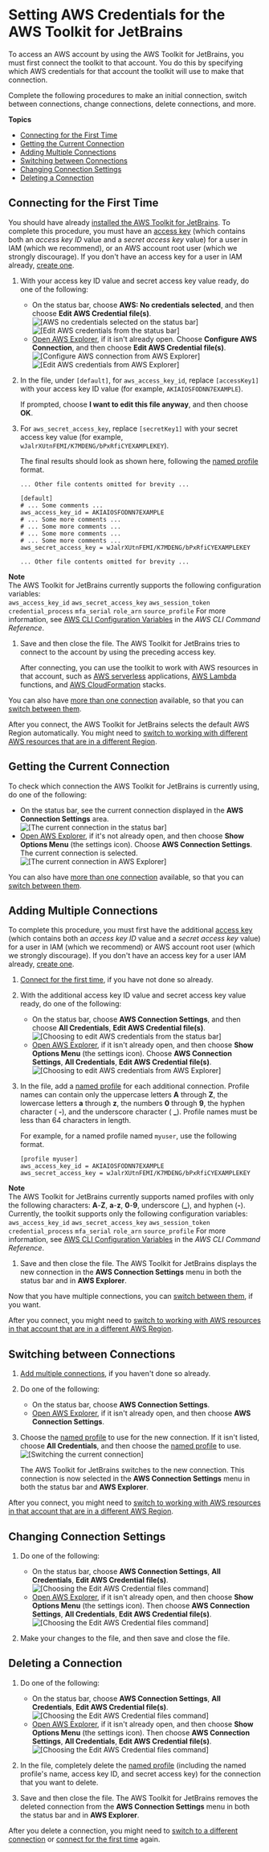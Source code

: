 # Setting AWS Credentials for the AWS Toolkit for JetBrains<a name="setup-credentials"></a>

To access an AWS account by using the AWS Toolkit for JetBrains, you must first connect the toolkit to that account\. You do this by specifying which AWS credentials for that account the toolkit will use to make that connection\.

Complete the following procedures to make an initial connection, switch between connections, change connections, delete connections, and more\.

**Topics**
+ [Connecting for the First Time](#setup-credentials-first-connect)
+ [Getting the Current Connection](#setup-credentials-current-connect)
+ [Adding Multiple Connections](#setup-credentials-multiple-connect)
+ [Switching between Connections](#setup-credentials-switch-connect)
+ [Changing Connection Settings](#setup-credentials-change-connect)
+ [Deleting a Connection](#setup-credentials-delete-connect)

## Connecting for the First Time<a name="setup-credentials-first-connect"></a>

You should have already [installed the AWS Toolkit for JetBrains](key-tasks.md#key-tasks-install)\. To complete this procedure, you must have an [access key](https://docs.aws.amazon.com/IAM/latest/UserGuide/id_credentials_access-keys.html) \(which contains both an *access key ID* value and a *secret access key* value\) for a user in IAM \(which we recommend\), or an AWS account root user \(which we strongly discourage\)\. If you don't have an access key for a user in IAM already, [create one](https://docs.aws.amazon.com/IAM/latest/UserGuide/id_credentials_access-keys.html#Using_CreateAccessKey)\.

1. With your access key ID value and secret access key value ready, do one of the following:
   + On the status bar, choose **AWS: No credentials selected**, and then choose **Edit AWS Credential file\(s\)**\.  
![\[AWS no credentials selected on the status bar\]](http://docs.aws.amazon.com/toolkit-for-jetbrains/latest/userguide/)  
![\[Edit AWS credentials from the status bar\]](http://docs.aws.amazon.com/toolkit-for-jetbrains/latest/userguide/)
   + [Open AWS Explorer](key-tasks.md#key-tasks-open-explorer), if it isn't already open\. Choose **Configure AWS Connection**, and then choose **Edit AWS Credential file\(s\)**\.  
![\[Configure AWS connection from AWS Explorer\]](http://docs.aws.amazon.com/toolkit-for-jetbrains/latest/userguide/)  
![\[Edit AWS credentials from AWS Explorer\]](http://docs.aws.amazon.com/toolkit-for-jetbrains/latest/userguide/)

1. In the file, under `[default]`, for `aws_access_key_id`, replace `[accessKey1]` with your access key ID value \(for example, `AKIAIOSFODNN7EXAMPLE`\)\.

   If prompted, choose **I want to edit this file anyway**, and then choose **OK**\.

1. For `aws_secret_access_key`, replace `[secretKey1]` with your secret access key value \(for example, `wJalrXUtnFEMI/K7MDENG/bPxRfiCYEXAMPLEKEY`\)\.

   The final results should look as shown here, following the [named profile](https://docs.aws.amazon.com/cli/latest/userguide/cli-configure-profiles.html) format\.

   ```
   ... Other file contents omitted for brevity ...
   
   [default]
   # ... Some comments ...
   aws_access_key_id = AKIAIOSFODNN7EXAMPLE
   # ... Some more comments ...
   # ... Some more comments ...
   # ... Some more comments ...
   # ... Some more comments ...
   aws_secret_access_key = wJalrXUtnFEMI/K7MDENG/bPxRfiCYEXAMPLEKEY
   
   ... Other file contents omitted for brevity ...
   ```
**Note**  
The AWS Toolkit for JetBrains currently supports the following configuration variables:  
`aws_access_key_id`
`aws_secret_access_key`
`aws_session_token`
`credential_process`
`mfa_serial`
`role_arn`
`source_profile`
For more information, see [AWS CLI Configuration Variables](https://docs.aws.amazon.com/cli/latest/topic/config-vars.html) in the *AWS CLI Command Reference*\.

1. Save and then close the file\. The AWS Toolkit for JetBrains tries to connect to the account by using the preceding access key\. 

   After connecting, you can use the toolkit to work with AWS resources in that account, such as [AWS serverless](key-tasks.md#key-tasks-sam) applications, [AWS Lambda](key-tasks.md#key-tasks-lambda) functions, and [AWS CloudFormation](key-tasks.md#key-tasks-cloudformation) stacks\.

You can also have [more than one connection](key-tasks.md#key-tasks-multiple-connect) available, so that you can [switch between them](key-tasks.md#key-tasks-switch-connect)\.

After you connect, the AWS Toolkit for JetBrains selects the default AWS Region automatically\. You might need to [switch to working with different AWS resources that are in a different Region](key-tasks.md#key-tasks-switch-region)\.

## Getting the Current Connection<a name="setup-credentials-current-connect"></a>

To check which connection the AWS Toolkit for JetBrains is currently using, do one of the following:
+ On the status bar, see the current connection displayed in the **AWS Connection Settings** area\.  
![\[The current connection in the status bar\]](http://docs.aws.amazon.com/toolkit-for-jetbrains/latest/userguide/)
+ [Open AWS Explorer](key-tasks.md#key-tasks-open-explorer), if it's not already open, and then choose **Show Options Menu** \(the settings icon\)\. Choose **AWS Connection Settings**\. The current connection is selected\.  
![\[The current connection in AWS Explorer\]](http://docs.aws.amazon.com/toolkit-for-jetbrains/latest/userguide/)

You can also have [more than one connection](key-tasks.md#key-tasks-multiple-connect) available, so that you can [switch between them](key-tasks.md#key-tasks-switch-connect)\.

## Adding Multiple Connections<a name="setup-credentials-multiple-connect"></a>

To complete this procedure, you must first have the additional [access key](https://docs.aws.amazon.com/IAM/latest/UserGuide/id_credentials_access-keys.html) \(which contains both an *access key ID* value and a *secret access key* value\) for a user in IAM \(which we recommend\) or AWS account root user \(which we strongly discourage\)\. If you don't have an access key for a user IAM already, [create one](https://docs.aws.amazon.com/IAM/latest/UserGuide/id_credentials_access-keys.html#Using_CreateAccessKey)\.

1. [Connect for the first time](key-tasks.md#key-tasks-first-connect), if you have not done so already\.

1. With the additional access key ID value and secret access key value ready, do one of the following:
   + On the status bar, choose **AWS Connection Settings**, and then choose **All Credentials**, **Edit AWS Credential file\(s\)**\.  
![\[Choosing to edit AWS credentials from the status bar\]](http://docs.aws.amazon.com/toolkit-for-jetbrains/latest/userguide/)
   + [Open AWS Explorer](key-tasks.md#key-tasks-open-explorer), if it isn't already open, and then choose **Show Options Menu** \(the settings icon\)\. Choose **AWS Connection Settings**, **All Credentials**, **Edit AWS Credential file\(s\)**\.  
![\[Choosing to edit AWS credentials from AWS Explorer\]](http://docs.aws.amazon.com/toolkit-for-jetbrains/latest/userguide/)

1. In the file, add a [named profile](https://docs.aws.amazon.com/cli/latest/userguide/cli-configure-profiles.html) for each additional connection\. Profile names can contain only the uppercase letters  **A** through **Z**, the lowercase letters **a** through **z**, the numbers **0** through **9**, the hyphen character \( **\-**\), and the underscore character \( **\_**\)\. Profile names must be less than 64 characters in length\. 

   For example, for a named profile named `myuser`, use the following format\.

   ```
   [profile myuser]
   aws_access_key_id = AKIAIOSFODNN7EXAMPLE
   aws_secret_access_key = wJalrXUtnFEMI/K7MDENG/bPxRfiCYEXAMPLEKEY
   ```
**Note**  
The AWS Toolkit for JetBrains currently supports named profiles with only the following characters: **A**\-**Z**, **a**\-**z**, **0**\-**9**, underscore \(**\_**\), and hyphen \(**\-**\)\.  
Currently, the toolkit supports only the following configuration variables:  
`aws_access_key_id`
`aws_secret_access_key`
`aws_session_token`
`credential_process`
`mfa_serial`
`role_arn`
`source_profile`
For more information, see [AWS CLI Configuration Variables](https://docs.aws.amazon.com/cli/latest/topic/config-vars.html) in the *AWS CLI Command Reference*\.

1. Save and then close the file\. The AWS Toolkit for JetBrains displays the new connection in the **AWS Connection Settings** menu in both the status bar and in **AWS Explorer**\.

Now that you have multiple connections, you can [switch between them](key-tasks.md#key-tasks-switch-connect), if you want\.

After you connect, you might need to [switch to working with AWS resources in that account that are in a different AWS Region](key-tasks.md#key-tasks-switch-region)\.

## Switching between Connections<a name="setup-credentials-switch-connect"></a>

1. [Add multiple connections](key-tasks.md#key-tasks-multiple-connect), if you haven't done so already\.

1. Do one of the following:
   + On the status bar, choose **AWS Connection Settings**\.
   + [Open AWS Explorer](key-tasks.md#key-tasks-open-explorer), if it isn't already open, and then choose **AWS Connection Settings**\.

1. Choose the [named profile](https://docs.aws.amazon.com/cli/latest/userguide/cli-configure-profiles.html) to use for the new connection\. If it isn't listed, choose **All Credentials**, and then choose the [named profile](https://docs.aws.amazon.com/cli/latest/userguide/cli-configure-profiles.html) to use\.   
![\[Switching the current connection\]](http://docs.aws.amazon.com/toolkit-for-jetbrains/latest/userguide/)

   The AWS Toolkit for JetBrains switches to the new connection\. This connection is now selected in the **AWS Connection Settings** menu in both the status bar and **AWS Explorer**\.

After you connect, you might need to [switch to working with AWS resources in that account that are in a different AWS Region](key-tasks.md#key-tasks-switch-region)\.

## Changing Connection Settings<a name="setup-credentials-change-connect"></a>

1. Do one of the following:
   + On the status bar, choose **AWS Connection Settings**, **All Credentials**, **Edit AWS Credential file\(s\)**\.  
![\[Choosing the Edit AWS Credential files command\]](http://docs.aws.amazon.com/toolkit-for-jetbrains/latest/userguide/)
   + [Open AWS Explorer](key-tasks.md#key-tasks-open-explorer), if it isn't already open, and then choose **Show Options Menu** \(the settings icon\)\. Then choose **AWS Connection Settings**, **All Credentials**, **Edit AWS Credential file\(s\)**\.  
![\[Choosing the Edit AWS Credential files command\]](http://docs.aws.amazon.com/toolkit-for-jetbrains/latest/userguide/)

1. Make your changes to the file, and then save and close the file\. 

## Deleting a Connection<a name="setup-credentials-delete-connect"></a>

1. Do one of the following:
   + On the status bar, choose **AWS Connection Settings**, **All Credentials**, **Edit AWS Credential file\(s\)**\.  
![\[Choosing the Edit AWS Credential files command\]](http://docs.aws.amazon.com/toolkit-for-jetbrains/latest/userguide/)
   + [Open AWS Explorer](key-tasks.md#key-tasks-open-explorer), if it isn't already open, and then choose **Show Options Menu** \(the settings icon\)\. Then choose **AWS Connection Settings**, **All Credentials**, **Edit AWS Credential file\(s\)**\.  
![\[Choosing the Edit AWS Credential files command\]](http://docs.aws.amazon.com/toolkit-for-jetbrains/latest/userguide/)

1. In the file, completely delete the [named profile](https://docs.aws.amazon.com/cli/latest/userguide/cli-configure-profiles.html) \(including the named profile's name, access key ID, and secret access key\) for the connection that you want to delete\.

1. Save and then close the file\. The AWS Toolkit for JetBrains removes the deleted connection from the **AWS Connection Settings** menu in both the status bar and in **AWS Explorer**\.

After you delete a connection, you might need to [switch to a different connection](key-tasks.md#key-tasks-switch-connect) or [connect for the first time](key-tasks.md#key-tasks-first-connect) again\.